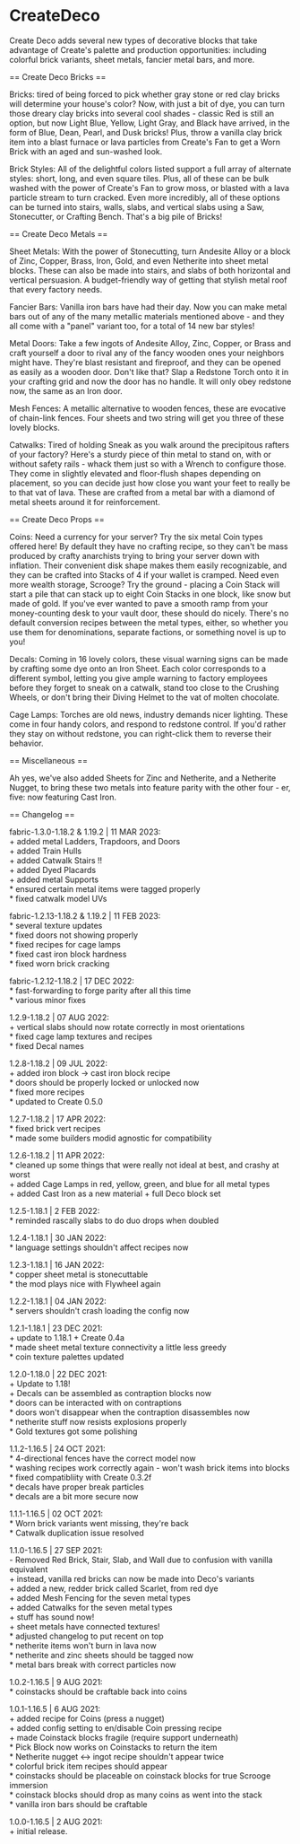 # CreateDeco

Create Deco adds several new types of decorative blocks that take advantage of Create's palette and production opportunities: including colorful brick variants, sheet metals, fancier metal bars, and more.


== Create Deco Bricks ==

Bricks: tired of being forced to pick whether gray stone or red clay bricks will determine your house's color? Now, with just a bit of dye, you can turn those dreary clay bricks into several cool shades - classic Red is still an option, but now Light Blue, Yellow, Light Gray, and Black have arrived, in the form of Blue, Dean, Pearl, and Dusk bricks! Plus, throw a vanilla clay brick item into a blast furnace or lava particles from Create's Fan to get a Worn Brick with an aged and sun-washed look.


Brick Styles: All of the delightful colors listed support a full array of alternate styles: short, long, and even square tiles. Plus, all of these can be bulk washed with the power of Create's Fan to grow moss, or blasted with a lava particle stream to turn cracked. Even more incredibly, all of these options can be turned into stairs, walls, slabs, and vertical slabs using a Saw, Stonecutter, or Crafting Bench. That's a big pile of Bricks!


== Create Deco Metals ==

Sheet Metals: With the power of Stonecutting, turn Andesite Alloy or a block of Zinc, Copper, Brass, Iron, Gold, and even Netherite into sheet metal blocks. These can also be made into stairs, and slabs of both horizontal and vertical persuasion. A budget-friendly way of getting that stylish metal roof that every factory needs.


Fancier Bars: Vanilla iron bars have had their day. Now you can make metal bars out of any of the many metallic materials mentioned above - and they all come with a "panel" variant too, for a total of 14 new bar styles!


Metal Doors: Take a few ingots of Andesite Alloy, Zinc, Copper, or Brass and craft yourself a door to rival any of the fancy wooden ones your neighbors might have. They're blast resistant and fireproof, and they can be opened as easily as a wooden door. Don't like that? Slap a Redstone Torch onto it in your crafting grid and now the door has no handle. It will only obey redstone now, the same as an Iron door.


Mesh Fences: A metallic alternative to wooden fences, these are evocative of chain-link fences. Four sheets and two string will get you three of these lovely blocks.


Catwalks: Tired of holding Sneak as you walk around the precipitous rafters of your factory? Here's a sturdy piece of thin metal to stand on, with or without safety rails - whack them just so with a Wrench to configure those. They come in slightly elevated and floor-flush shapes depending on placement, so you can decide just how close you want your feet to really be to that vat of lava. These are crafted from a metal bar with a diamond of metal sheets around it for reinforcement.


== Create Deco Props ==

Coins: Need a currency for your server? Try the six metal Coin types offered here! By default they have no crafting recipe, so they can't be mass produced by crafty anarchists trying to bring your server down with inflation. Their convenient disk shape makes them easily recognizable, and they can be crafted into Stacks of 4 if your wallet is cramped. Need even more wealth storage, Scrooge? Try the ground - placing a Coin Stack will start a pile that can stack up to eight Coin Stacks in one block, like snow but made of gold. If you've ever wanted to pave a smooth ramp from your money-counting desk to your vault door, these should do nicely. There's no default conversion recipes between the metal types, either, so whether you use them for denominations, separate factions, or something novel is up to you!


Decals: Coming in 16 lovely colors, these visual warning signs can be made by crafting some dye onto an Iron Sheet. Each color corresponds to a different symbol, letting you give ample warning to factory employees before they forget to sneak on a catwalk, stand too close to the Crushing Wheels, or don't bring their Diving Helmet to the vat of molten chocolate.


Cage Lamps: Torches are old news, industry demands nicer lighting. These come in four handy colors, and respond to redstone control. If you'd rather they stay on without redstone, you can right-click them to reverse their behavior.


== Miscellaneous ==

Ah yes, we've also added Sheets for Zinc and Netherite, and a Netherite Nugget, to bring these two metals into feature parity with the other four - er, five: now featuring Cast Iron.

== Changelog ==  

fabric-1.3.0-1.18.2 & 1.19.2 | 11 MAR 2023:  
\+ added metal Ladders, Trapdoors, and Doors  
\+ added Train Hulls  
\+ added Catwalk Stairs !!  
\+ added Dyed Placards  
\+ added metal Supports  
\* ensured certain metal items were tagged properly  
\* fixed catwalk model UVs  

fabric-1.2.13-1.18.2 & 1.19.2 | 11 FEB 2023:  
 \* several texture updates  
 \* fixed doors not showing properly  
 \* fixed recipes for cage lamps  
 \* fixed cast iron block hardness  
 \* fixed worn brick cracking  

fabric-1.2.12-1.18.2 | 17 DEC 2022:  
 \* fast-forwarding to forge parity after all this time  
 \* various minor fixes  

1.2.9-1.18.2 | 07 AUG 2022:  
 \+ vertical slabs should now rotate correctly in most orientations  
 \* fixed cage lamp textures and recipes  
 \* fixed Decal names  

1.2.8-1.18.2 | 09 JUL 2022:  
 \+ added iron block -> cast iron block recipe  
 \* doors should be properly locked or unlocked now  
 \* fixed more recipes  
 \* updated to Create 0.5.0  

1.2.7-1.18.2 | 17 APR 2022:  
 \* fixed brick vert recipes  
 \* made some builders modid agnostic for compatibility  

1.2.6-1.18.2 | 11 APR 2022:  
 \* cleaned up some things that were really not ideal at best, and crashy at worst    
 \+ added Cage Lamps in red, yellow, green, and blue for all metal types  
 \+ added Cast Iron as a new material + full Deco block set  

1.2.5-1.18.1 | 2 FEB 2022:  
 \* reminded rascally slabs to do duo drops when doubled  

1.2.4-1.18.1 | 30 JAN 2022:  
 \* language settings shouldn't affect recipes now

1.2.3-1.18.1 | 16 JAN 2022:  
 \* copper sheet metal is stonecuttable  
 \* the mod plays nice with Flywheel again

1.2.2-1.18.1 | 04 JAN 2022:  
 \* servers shouldn't crash loading the config now  

1.2.1-1.18.1 | 23 DEC 2021:  
 \+ update to 1.18.1 + Create 0.4a  
 \* made sheet metal texture connectivity a little less greedy  
 \* coin texture palettes updated  

1.2.0-1.18.0 | 22 DEC 2021:  
 \+ Update to 1.18!  
 \+ Decals can be assembled as contraption blocks now  
 \* doors can be interacted with on contraptions  
 \* doors won't disappear when the contraption disassembles now  
 \* netherite stuff now resists explosions properly  
 \* Gold textures got some polishing

1.1.2-1.16.5 | 24 OCT 2021:  
 \* 4-directional fences have the correct model now  
 \* washing recipes work correctly again - won't wash brick items into blocks  
 \* fixed compatibliity with Create 0.3.2f  
 \* decals have proper break particles  
 \* decals are a bit more secure now

1.1.1-1.16.5 | 02 OCT 2021:  
 \* Worn brick variants went missing, they're back  
 \* Catwalk duplication issue resolved  

1.1.0-1.16.5 | 27 SEP 2021:  
 \- Removed Red Brick, Stair, Slab, and Wall due to confusion with vanilla equivalent  
 \+ instead, vanilla red bricks can now be made into Deco's variants  
 \+ added a new, redder brick called Scarlet, from red dye  
 \+ added Mesh Fencing for the seven metal types  
 \+ added Catwalks for the seven metal types  
 \+ stuff has sound now!  
 \+ sheet metals have connected textures!  
 \* adjusted changelog to put recent on top  
 \* netherite items won't burn in lava now  
 \* netherite and zinc sheets should be tagged now  
 \* metal bars break with correct particles now
 
1.0.2-1.16.5 | 9 AUG 2021:  
 \* coinstacks should be craftable back into coins
 
1.0.1-1.16.5 | 6 AUG 2021:  
 \+ added recipe for Coins (press a nugget)  
 \+ added config setting to en/disable Coin pressing recipe  
 \+ made Coinstack blocks fragile (require support underneath)  
 \* Pick Block now works on Coinstacks to return the item  
 \* Netherite nugget <-> ingot recipe shouldn't appear twice  
 \* colorful brick item recipes should appear  
 \* coinstacks should be placeable on coinstack blocks for true Scrooge immersion  
 \* coinstack blocks should drop as many coins as went into the stack  
 \* vanilla iron bars should be craftable

1.0.0-1.16.5 | 2 AUG 2021:  
 \+ initial release.